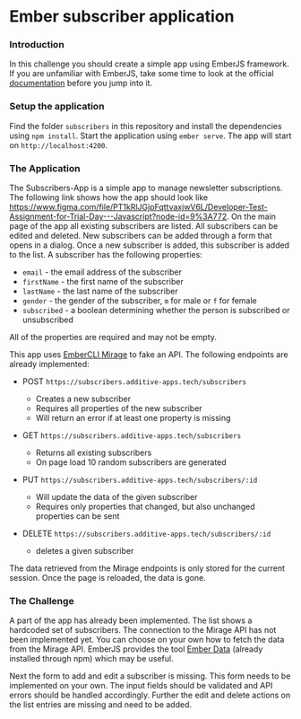 # Ember subscriber application

### Introduction

In this challenge you should create a simple app using EmberJS framework. If you are unfamiliar with EmberJS, take some time to look at the official
[documentation](https://emberjs.com/learn/) before you jump into it.

### Setup the application

Find the folder `subscribers` in this repository and install the dependencies using `npm install`. Start the application using `ember serve`. The app will start on `http://localhost:4200`.

### The Application

The Subscribers-App is a simple app to manage newsletter subscriptions. The following link shows how the app should look like https://www.figma.com/file/PT1kRlJGjpFqttvaxjwV6L/Developer-Test-Assignment-for-Trial-Day---Javascript?node-id=9%3A772. On the main page of the app all existing subscribers are listed. All subscribers can be edited and deleted. New subscribers can be added through a form that opens in a dialog. Once a new subscriber is added, this subscriber is added to the list. A subscriber has the following properties:

- `email` - the email address of the subscriber
- `firstName` - the first name of the subscriber
- `lastName` - the last name of the subscriber
- `gender` - the gender of the subscriber, `m` for male or `f` for female
- `subscribed` - a boolean determining whether the person is subscribed or unsubscribed

All of the properties are required and may not be empty.

This app uses [EmberCLI Mirage](https://www.ember-cli-mirage.com/docs/getting-started/what-is-mirage) to fake an API. The following endpoints are already implemented:

- POST `https://subscribers.additive-apps.tech/subscribers`

  - Creates a new subscriber
  - Requires all properties of the new subscriber
  - Will return an error if at least one property is missing

- GET `https://subscribers.additive-apps.tech/subscribers`

  - Returns all existing subscribers
  - On page load 10 random subscribers are generated

- PUT `https://subscribers.additive-apps.tech/subscribers/:id`

  - Will update the data of the given subscriber
  - Requires only properties that changed, but also unchanged properties can be sent

- DELETE `https://subscribers.additive-apps.tech/subscribers/:id`
  - deletes a given subscriber

The data retrieved from the Mirage endpoints is only stored for the current session. Once the page is reloaded, the data is gone.

### The Challenge

A part of the app has already been implemented. The list shows a hardcoded set of subscribers. The connection to the Mirage API has not been implemented yet. You can choose on your own how to fetch the data from the Mirage API. EmberJS provides the tool [Ember Data](https://guides.emberjs.com/release/models/) (already installed through npm) which may be useful.

Next the form to add and edit a subscriber is missing. This form needs to be implemented on your own. The input fields should be validated and API errors should be handled accordingly.
Further the edit and delete actions on the list entries are missing and need to be added.
